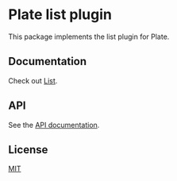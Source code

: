 # Plate list plugin

This package implements the list plugin for Plate.

## Documentation

Check out [List](https://platejs.org/docs/list).

## API

See the [API documentation](https://plate-api.udecode.io/globals.html). 

## License

[MIT](../../../LICENSE)
